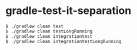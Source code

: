 # gradle-test-it-separation

```shell
$ ./gradlew clean test
$ ./gradlew clean testLongRunning
$ ./gradlew clean integrationtest
$ ./gradlew clean integrationtestLongRunning
```